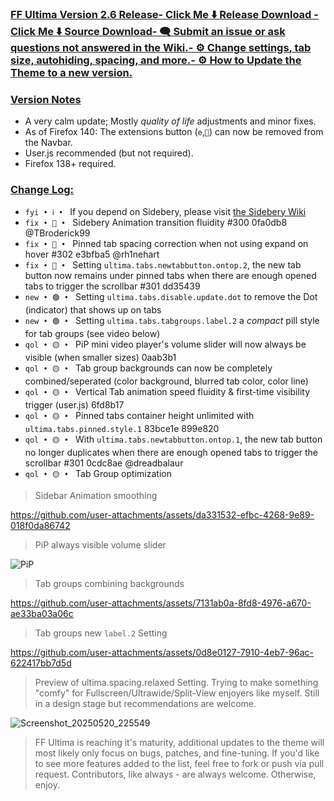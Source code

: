 ### <ins> FF Ultima Version 2.6 Release- **[Click Me ⬇️ Release Download](https://github.com/soulhotel/FF-ULTIMA/releases/download/2.6/ffultima2.6.zip)** - **[Click Me ⬇️ Source Download](https://github.com/soulhotel/FF-ULTIMA/archive/refs/heads/main.zip)**- 🗨️ [Submit an issue](https://github.com/soulhotel/FF-ULTIMA/issues/new/choose) or ask questions not answered in [the Wiki](https://github.com/soulhotel/FF-ULTIMA/wiki).- ⚙️ [Change settings](https://github.com/soulhotel/FF-ULTIMA/wiki/Settings), tab size, autohiding, spacing, and more.- ⚙️ How to [Update the Theme](https://github.com/soulhotel/FF-ULTIMA/wiki/How-to-Update-the-Theme) to a new version.
  
### <ins> Version Notes
- A very calm update; Mostly *quality of life* adjustments and minor fixes.
- As of Firefox 140: The extensions button (`e`,`🧩`) can now be removed from the Navbar.
- User.js recommended (but not required).
- Firefox 138+ required.

### <ins> Change Log:
- `fyi • ℹ️ • ` If you depend on Sidebery, please visit [the Sidebery Wiki](https://github.com/soulhotel/FF-ULTIMA/wiki/Sidebery-Configuration)
- `fix • 🔴 • ` Sidebery Animation transition fluidity #300 0fa0db8 @TBroderick99
- `fix • 🔴 • ` Pinned tab spacing correction when not using expand on hover #302 e3bfba5 @rh1nehart
- `fix • 🔴 • ` Setting `ultima.tabs.newtabbutton.ontop.2`, the new tab button now remains under pinned tabs when there are enough opened tabs to trigger the scrollbar #301 dd35439
- `new • 🟢 • ` Setting `ultima.tabs.disable.update.dot` to remove the Dot (indicator) that shows up on tabs
- `new • 🟢 • ` Setting `ultima.tabs.tabgroups.label.2` a *compact* pill style for tab groups (see video below)
- `qol • 🟡 • ` PiP mini video player's volume slider will now always be visible (when smaller sizes) 0aab3b1
- `qol • 🟡 • ` Tab group backgrounds can now be completely combined/seperated (color background, blurred tab color, color line)
- `qol • 🟡 • ` Vertical Tab animation speed fluidity & first-time visibility trigger (user.js) 6fd8b17
- `qol • 🟡 • ` Pinned tabs container height unlimited with `ultima.tabs.pinned.style.1` 83bce1e 899e820
- `qol • 🟡 • ` With `ultima.tabs.newtabbutton.ontop.1`, the new tab button no longer duplicates when there are enough opened tabs to trigger the scrollbar #301 0cdc8ae @dreadbalaur
- `qol • 🟡 • ` Tab Group optimization

> Sidebar Animation smoothing

https://github.com/user-attachments/assets/da331532-efbc-4268-9e89-018f0da86742

> PiP always visible volume slider

![PiP](https://github.com/user-attachments/assets/f872e39b-5546-4e3e-8304-774d3c266f19)

> Tab groups combining backgrounds

https://github.com/user-attachments/assets/7131ab0a-8fd8-4976-a670-ae33ba03a06c

> Tab groups new `label.2` Setting

https://github.com/user-attachments/assets/0d8e0127-7910-4eb7-96ac-622417bb7d5d

> Preview of ultima.spacing.relaxed Setting. Trying to make something "comfy" for Fullscreen/Ultrawide/Split-View enjoyers like myself. Still in a design stage but recommendations are welcome.

![Screenshot_20250520_225549](https://github.com/user-attachments/assets/dd41b966-c48e-405d-8378-30d76fc19734)


> FF Ultima is reaching it's maturity, additional updates to the theme will most likely only focus on bugs, patches, and fine-tuning. If you'd like to see more features added to the list, feel free to fork or push via pull request. Contributors, like always - are always welcome. Otherwise, enjoy.
